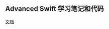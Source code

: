 ## Advanced Swift 学习笔记和代码 

[文档](http://www.joylearn123.com/notebook/advanced-swift/book/chapter-2)










